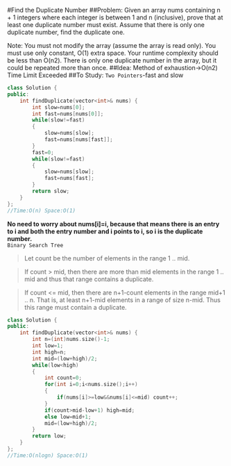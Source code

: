 #Find the Duplicate Number
##Problem:
Given an array nums containing n + 1 integers where each integer is between 1 and n (inclusive), prove that at least one duplicate number must exist. Assume that there is only one duplicate number, find the duplicate one.

Note:
You must not modify the array (assume the array is read only).
You must use only constant, O(1) extra space.
Your runtime complexity should be less than O(n2).
There is only one duplicate number in the array, but it could be repeated more than once.
##Idea:
Method of exhaustion->O(n2) Time Limit Exceeded
##To Study:
`Two Pointers`-fast and slow
```cpp
class Solution {
public:
    int findDuplicate(vector<int>& nums) {
        int slow=nums[0];
        int fast=nums[nums[0]];
        while(slow!=fast)
        {
            slow=nums[slow];
            fast=nums[nums[fast]];
        }
        fast=0;
        while(slow!=fast)
        {
            slow=nums[slow];
            fast=nums[fast];
        }
        return slow;
    }
};
//Time:O(n) Space:O(1)
```
**No need to worry about nums[i]=i, because that means there is an entry to i and both the entry number and i points to i, so i is the duplicate number.**  
`Binary Search Tree`
>Let count be the number of elements in the range 1 .. mid.

>If count > mid, then there are more than mid elements in the range 1 .. mid and thus that range contains a duplicate.

>If count <= mid, then there are n+1-count elements in the range mid+1 .. n. That is, at least n+1-mid elements in a range of size n-mid. Thus this range must contain a duplicate.  

```cpp
class Solution {
public:
    int findDuplicate(vector<int>& nums) {
        int n=(int)nums.size()-1;
        int low=1;
        int high=n;
        int mid=(low+high)/2;
        while(low<high)
        {
            int count=0;
            for(int i=0;i<nums.size();i++)
            {
                if(nums[i]>=low&&nums[i]<=mid) count++;
            }
            if(count>mid-low+1) high=mid;
            else low=mid+1;
            mid=(low+high)/2;
        }
        return low;
    }
};
//Time:O(nlogn) Space:O(1)
```
